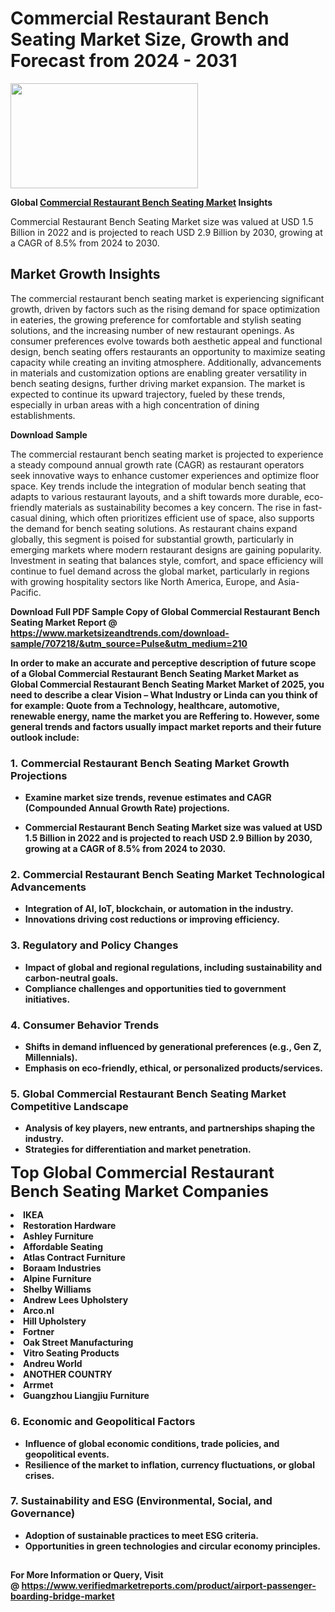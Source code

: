 <H1>Commercial Restaurant Bench Seating Market Size, Growth and Forecast from 2024 - 2031</H1><img class="aligncenter size-medium wp-image-584254" src="https://thirdeyenews.in/wp-content/uploads/2024/09/Global-Market-Research-300x168.jpeg" alt="" width="300" height="168" /><p><strong>Global&nbsp;<a href="https://www.marketsizeandtrends.com/download-sample/707218/&amp;utm_source=Pulse&amp;utm_medium=210">Commercial Restaurant Bench Seating Market</a> Insights</strong></p><p>Commercial Restaurant Bench Seating Market size was valued at USD 1.5 Billion in 2022 and is projected to reach USD 2.9 Billion by 2030, growing at a CAGR of 8.5% from 2024 to 2030.</p><p><h2>Market Growth Insights</h2> <p>The commercial restaurant bench seating market is experiencing significant growth, driven by factors such as the rising demand for space optimization in eateries, the growing preference for comfortable and stylish seating solutions, and the increasing number of new restaurant openings. As consumer preferences evolve towards both aesthetic appeal and functional design, bench seating offers restaurants an opportunity to maximize seating capacity while creating an inviting atmosphere. Additionally, advancements in materials and customization options are enabling greater versatility in bench seating designs, further driving market expansion. The market is expected to continue its upward trajectory, fueled by these trends, especially in urban areas with a high concentration of dining establishments.</p> <p><strong>Download Sample</strong></p> <p>The commercial restaurant bench seating market is projected to experience a steady compound annual growth rate (CAGR) as restaurant operators seek innovative ways to enhance customer experiences and optimize floor space. Key trends include the integration of modular bench seating that adapts to various restaurant layouts, and a shift towards more durable, eco-friendly materials as sustainability becomes a key concern. The rise in fast-casual dining, which often prioritizes efficient use of space, also supports the demand for bench seating solutions. As restaurant chains expand globally, this segment is poised for substantial growth, particularly in emerging markets where modern restaurant designs are gaining popularity. Investment in seating that balances style, comfort, and space efficiency will continue to fuel demand across the global market, particularly in regions with growing hospitality sectors like North America, Europe, and Asia-Pacific.</p> <p><strong></p><p><span class=""><strong>Download Full PDF Sample Copy of Global Commercial Restaurant Bench Seating Market Report</strong> @ <a href="https://www.marketsizeandtrends.com/download-sample/707218/&amp;utm_source=Pulse&amp;utm_medium=210" target="_blank">https://www.marketsizeandtrends.com/download-sample/707218/&amp;utm_source=Pulse&amp;utm_medium=210</a></span></p><p>In order to make an accurate and perceptive description of future scope of a Global&nbsp;Commercial Restaurant Bench Seating Market Market as Global&nbsp;Commercial Restaurant Bench Seating Market Market of 2025, you need to describe a clear Vision &ndash; What Industry or Linda can you think of for example: Quote from a Technology, healthcare, automotive, renewable energy, name the market you are Reffering to. However, some general trends and factors usually impact market reports and their future outlook include:</p><h3>1.&nbsp;<strong>Commercial Restaurant Bench Seating Market Growth Projections</strong></h3><ul><li>Examine market size trends, revenue estimates and CAGR (Compounded Annual Growth Rate) projections.</li><li><p>Commercial Restaurant Bench Seating Market size was valued at USD 1.5 Billion in 2022 and is projected to reach USD 2.9 Billion by 2030, growing at a CAGR of 8.5% from 2024 to 2030.</p></li></ul><h3>2.&nbsp;<strong>Commercial Restaurant Bench Seating Market Technological Advancements</strong></h3><ul><li>Integration of AI, IoT, blockchain, or automation in the industry.</li><li>Innovations driving cost reductions or improving efficiency.</li></ul><h3>3.&nbsp;<strong>Regulatory and Policy Changes</strong></h3><ul><li>Impact of global and regional regulations, including sustainability and carbon-neutral goals.</li><li>Compliance challenges and opportunities tied to government initiatives.</li></ul><h3>4.&nbsp;<strong>Consumer Behavior Trends</strong></h3><ul><li>Shifts in demand influenced by generational preferences (e.g., Gen Z, Millennials).</li><li>Emphasis on eco-friendly, ethical, or personalized products/services.</li></ul><h3>5.&nbsp;<strong>Global Commercial Restaurant Bench Seating Market Competitive Landscape</strong></h3><ul><li>Analysis of key players, new entrants, and partnerships shaping the industry.</li><li>Strategies for differentiation and market penetration.</li></ul><p data-pm-slice="1 1 []"><span style="color: inherit; font-family: inherit; font-size: 25px;">Top Global Commercial Restaurant Bench Seating Market Companies</span></p><div class="" data-test-id=""><p><li>IKEA</li><li> Restoration Hardware</li><li> Ashley Furniture</li><li> Affordable Seating</li><li> Atlas Contract Furniture</li><li> Boraam Industries</li><li> Alpine Furniture</li><li> Shelby Williams</li><li> Andrew Lees Upholstery</li><li> Arco.nl</li><li> Hill Upholstery</li><li> Fortner</li><li> Oak Street Manufacturing</li><li> Vitro Seating Products</li><li> Andreu World</li><li> ANOTHER COUNTRY</li><li> Arrmet</li><li> Guangzhou Liangjiu Furniture</li></p></div><h3>6.&nbsp;<strong>Economic and Geopolitical Factors</strong></h3><ul><li>Influence of global economic conditions, trade policies, and geopolitical events.</li><li>Resilience of the market to inflation, currency fluctuations, or global crises.</li></ul><h3>7.&nbsp;<strong>Sustainability and ESG (Environmental, Social, and Governance)</strong></h3><ul><li>Adoption of sustainable practices to meet ESG criteria.</li><li>Opportunities in green technologies and circular economy principles.</li></ul><h2><strong style="font-size: 14px;">For More Information or Query, Visit @&nbsp;</strong><a style="background-color: #ffffff; font-size: 14px;" href="https://www.marketsizeandtrends.com/report/commercial-restaurant-bench-seating-market/" target="_blank">https://www.verifiedmarketreports.com/product/airport-passenger-boarding-bridge-market</a></h2>
